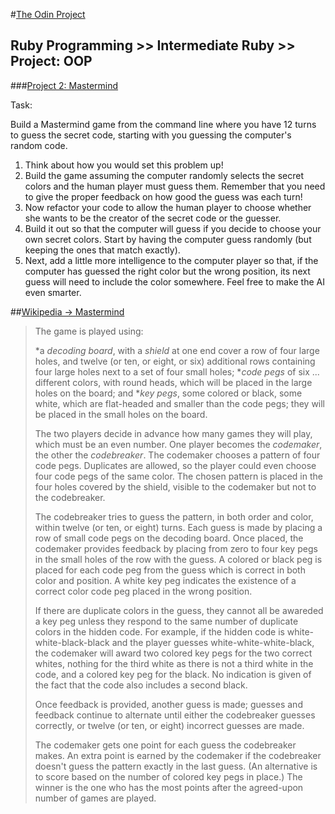 
#[The Odin Project](http://www.theodinproject.com/home) 

## Ruby Programming >> Intermediate Ruby >> Project: OOP

###[Project 2: Mastermind](http://www.theodinproject.com/ruby-programming/oop)

Task:

Build a Mastermind game from the command line where you have 12 turns to guess the secret code, starting with you guessing the computer's random code.

1. Think about how you would set this problem up!
2. Build the game assuming the computer randomly selects the secret colors and the human player must guess them. Remember that you need to give the proper feedback on how good the guess was each turn!
3. Now refactor your code to allow the human player to choose whether she wants to be the creator of the secret code or the guesser.
4. Build it out so that the computer will guess if you decide to choose your own secret colors. Start by having the computer guess randomly (but keeping the ones that match exactly).
5. Next, add a little more intelligence to the computer player so that, if the computer has guessed the right color but the wrong position, its next guess will need to include the color somewhere. Feel free to make the AI even smarter.

##[Wikipedia -> Mastermind](http://en.wikipedia.org/wiki/Mastermind_%28board_game%29)

>The game is played using:
>
>*a *decoding board*, with a *shield* at one end cover a row of four large holes, and twelve (or ten, or eight, or six) additional rows containing four large holes next to a set of four small holes;
>**code pegs* of six ... different colors, with round heads, which will be placed in the large holes on the board; and
>**key pegs*, some colored or black, some white, which are flat-headed and smaller than the code pegs; they will be placed in the small holes on the board.
>
>The two players decide in advance how many games they will play, which must be an even number. One player becomes the *codemaker*, the other the *codebreaker*. The codemaker chooses a pattern of four code pegs. Duplicates are allowed, so the player could even choose four code pegs of the same color. The chosen pattern is placed in the four holes covered by the shield, visible to the codemaker but not to the codebreaker.
>
>The codebreaker tries to guess the pattern, in both order and color, within twelve (or ten, or eight) turns. Each guess is made by placing a row of small code pegs on the decoding board. Once placed, the codemaker provides feedback by placing from zero to four key pegs in the small holes of the row with the guess. A colored or black peg is placed for each code peg from the guess which is correct in both color and position. A white key peg indicates the existence of a correct color code peg placed in the wrong position.
>
>If there are duplicate colors in the guess, they cannot all be awareded a key peg unless they respond to the same number of duplicate colors in the hidden code. For example, if the hidden code is white-white-black-black and the player guesses white-white-white-black, the codemaker will award two colored key pegs for the two correct whites, nothing for the third white as there is not a third white in the code, and a colored key peg for the black. No indication is given of the fact that the code also includes a second black.
>
>Once feedback is provided, another guess is made; guesses and feedback continue to alternate until either the codebreaker guesses correctly, or twelve (or ten, or eight) incorrect guesses are made.
>
>The codemaker gets one point for each guess the codebreaker makes. An extra point is earned by the codemaker if the codebreaker doesn't guess the pattern exactly in the last guess. (An alternative is to score based on the number of colored key pegs in place.) The winner is the one who has the most points after the agreed-upon number of games are played.
>
